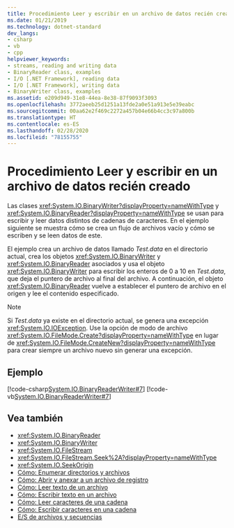 ```yaml
---
title: Procedimiento Leer y escribir en un archivo de datos recién creado
ms.date: 01/21/2019
ms.technology: dotnet-standard
dev_langs:
- csharp
- vb
- cpp
helpviewer_keywords:
- streams, reading and writing data
- BinaryReader class, examples
- I/O [.NET Framework], reading data
- I/O [.NET Framework], writing data
- BinaryWriter class, examples
ms.assetid: e209d949-31e8-44ea-8e38-87f9093f3093
ms.openlocfilehash: 3772aeeb25d1251a13fde2a0e51a913e5e39eabc
ms.sourcegitcommit: 00aa62e2f469c2272a457b04e66b4cc3c97a800b
ms.translationtype: HT
ms.contentlocale: es-ES
ms.lasthandoff: 02/28/2020
ms.locfileid: "78155755"
---
```

# <a name="how-to-read-and-write-to-a-newly-created-data-file"></a>Procedimiento Leer y escribir en un archivo de datos recién creado
Las clases <xref:System.IO.BinaryWriter?displayProperty=nameWithType> y <xref:System.IO.BinaryReader?displayProperty=nameWithType> se usan para escribir y leer datos distintos de cadenas de caracteres. En el ejemplo siguiente se muestra cómo se crea un flujo de archivos vacío y cómo se escriben y se leen datos de este.

El ejemplo crea un archivo de datos llamado *Test.data* en el directorio actual, crea los objetos <xref:System.IO.BinaryWriter> y <xref:System.IO.BinaryReader> asociados y usa el objeto <xref:System.IO.BinaryWriter> para escribir los enteros de 0 a 10 en *Test.data*, que deja el puntero de archivo al final del archivo. A continuación, el objeto <xref:System.IO.BinaryReader> vuelve a establecer el puntero de archivo en el origen y lee el contenido especificado.  
  
> [!NOTE]
> Si *Test.data* ya existe en el directorio actual, se genera una excepción <xref:System.IO.IOException>. Use la opción de modo de archivo <xref:System.IO.FileMode.Create?displayProperty=nameWithType> en lugar de <xref:System.IO.FileMode.CreateNew?displayProperty=nameWithType> para crear siempre un archivo nuevo sin generar una excepción.  
  
## <a name="example"></a>Ejemplo  
 [!code-csharp[System.IO.BinaryReaderWriter#7](../../../samples/snippets/csharp/VS_Snippets_CLR_System/system.IO.BinaryReaderWriter/CS/source6.cs#7)]
 [!code-vb[System.IO.BinaryReaderWriter#7](../../../samples/snippets/visualbasic/VS_Snippets_CLR_System/system.IO.BinaryReaderWriter/VB/source6.vb#7)]  
  
## <a name="see-also"></a>Vea también

- <xref:System.IO.BinaryReader>  
- <xref:System.IO.BinaryWriter>  
- <xref:System.IO.FileStream>  
- <xref:System.IO.FileStream.Seek%2A?displayProperty=nameWithType>  
- <xref:System.IO.SeekOrigin>  
- [Cómo: Enumerar directorios y archivos](../../../docs/standard/io/how-to-enumerate-directories-and-files.md)  
- [Cómo: Abrir y anexar a un archivo de registro](../../../docs/standard/io/how-to-open-and-append-to-a-log-file.md)  
- [Cómo: Leer texto de un archivo](../../../docs/standard/io/how-to-read-text-from-a-file.md)  
- [Cómo: Escribir texto en un archivo](../../../docs/standard/io/how-to-write-text-to-a-file.md)  
- [Cómo: Leer caracteres de una cadena](../../../docs/standard/io/how-to-read-characters-from-a-string.md)  
- [Cómo: Escribir caracteres en una cadena](../../../docs/standard/io/how-to-write-characters-to-a-string.md)  
- [E/S de archivos y secuencias](../../../docs/standard/io/index.md)
